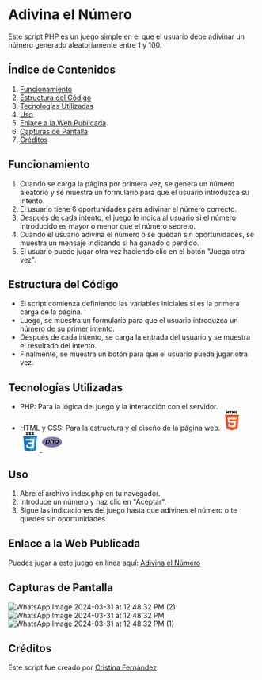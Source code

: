 # Adivina el Número

Este script PHP es un juego simple en el que el usuario debe adivinar un número generado aleatoriamente entre 1 y 100.

## Índice de Contenidos
1. [Funcionamiento](#funcionamiento)
2. [Estructura del Código](#estructura-del-código)
3. [Tecnologías Utilizadas](#tecnologías-utilizadas)
4. [Uso](#uso)
5. [Enlace a la Web Publicada](#enlace-a-la-web-publicada)
6. [Capturas de Pantalla](#capturas-de-pantalla)
7. [Créditos](#créditos)

## Funcionamiento

1. Cuando se carga la página por primera vez, se genera un número aleatorio y se muestra un formulario para que el usuario introduzca su intento.
2. El usuario tiene 6 oportunidades para adivinar el número correcto.
3. Después de cada intento, el juego le indica al usuario si el número introducido es mayor o menor que el número secreto.
4. Cuando el usuario adivina el número o se quedan sin oportunidades, se muestra un mensaje indicando si ha ganado o perdido.
5. El usuario puede jugar otra vez haciendo clic en el botón "Juega otra vez".

## Estructura del Código

- El script comienza definiendo las variables iniciales si es la primera carga de la página.
- Luego, se muestra un formulario para que el usuario introduzca un número de su primer intento.
- Después de cada intento, se carga la entrada del usuario y se muestra el resultado del intento.
- Finalmente, se muestra un botón para que el usuario pueda jugar otra vez.

## Tecnologías Utilizadas

- PHP: Para la lógica del juego y la interacción con el servidor.
- HTML y CSS: Para la estructura y el diseño de la página web.
  <a href="https://www.w3.org/html/" target="_blank" rel="noreferrer"> <img src="https://raw.githubusercontent.com/devicons/devicon/master/icons/html5/html5-original-wordmark.svg" alt="HTML5" width="40" height="40"/> </a>
  <a href="https://www.w3schools.com/css/" target="_blank" rel="noreferrer"> <img src="https://raw.githubusercontent.com/devicons/devicon/master/icons/css3/css3-original-wordmark.svg" alt="CSS3" width="40" height="40"/> </a>
  <a href="https://www.php.net" target="_blank" rel="noreferrer"> <img src="https://raw.githubusercontent.com/devicons/devicon/master/icons/php/php-original.svg" alt="PHP" width="40" height="40"/> </a>

## Uso

1. Abre el archivo index.php en tu navegador.
2. Introduce un número y haz clic en "Aceptar".
3. Sigue las indicaciones del juego hasta que adivines el número o te quedes sin oportunidades.

## Enlace a la Web Publicada

Puedes jugar a este juego en línea aquí: [Adivina el Número](https://cristinafernandezfernandez.000webhostapp.com/adivina_numero/index.php)

## Capturas de Pantalla

![WhatsApp Image 2024-03-31 at 12 48 32 PM (2)](https://github.com/CristinaFdezFdez/adivina-el-numero/assets/155740893/40c3c568-b360-4e30-a4b2-39954d8c6c31)
![WhatsApp Image 2024-03-31 at 12 48 32 PM](https://github.com/CristinaFdezFdez/adivina-el-numero/assets/155740893/9d914248-8e8f-4a9a-81fb-ea8a799c293a)
![WhatsApp Image 2024-03-31 at 12 48 32 PM (1)](https://github.com/CristinaFdezFdez/adivina-el-numero/assets/155740893/4c8c4749-45a1-4461-b0b9-1517527a2404)


## Créditos

Este script fue creado por [Cristina Fernández](https://github.com/CristinaFdezFdez/).
